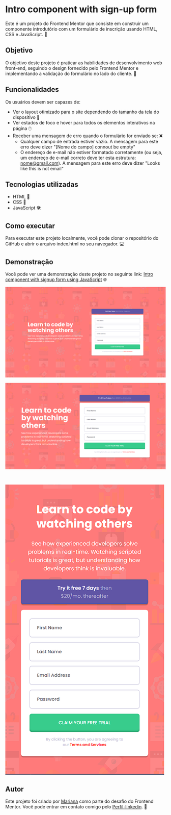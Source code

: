 # Intro component with sign-up form

Este é um projeto do Frontend Mentor que consiste em construir um componente introdutório com um formulário de inscrição usando HTML, CSS e JavaScript. 🚀

## Objetivo

O objetivo deste projeto é praticar as habilidades de desenvolvimento web front-end, seguindo o design fornecido pelo Frontend Mentor e implementando a validação do formulário no lado do cliente. 🎯

## Funcionalidades

Os usuários devem ser capazes de:

- Ver o layout otimizado para o site dependendo do tamanho da tela do dispositivo 📱
- Ver estados de foco e hover para todos os elementos interativos na página 🖱️
- Receber uma mensagem de erro quando o formulário for enviado se: ❌
  - Qualquer campo de entrada estiver vazio. A mensagem para este erro deve dizer "[Nome do campo] connout be empty"
  - O endereço de e-mail não estiver formatado corretamente (ou seja, um endereço de e-mail correto deve ter esta estrutura: nome@gmail.com). A mensagem para este erro deve dizer "Looks like this is not email"

## Tecnologias utilizadas

- HTML 📄
- CSS 🎨
- JavaScript 🛠️

## Como executar

Para executar este projeto localmente, você pode clonar o repositório do GitHub e abrir o arquivo index.html no seu navegador. 💻

## Demonstração

Você pode ver uma demonstração deste projeto no seguinte link: [Intro component with signup form using JavaScript](https://intro-component-with-signup-form-master-peach.vercel.app/) 🌐

![computador](/src/images/capturas/computador.png)

![ipad](/src/images/capturas/ipad.png)

<br>

![celular](/src/images/capturas/celular.png)

## Autor

Este projeto foi criado por [Mariana](https://github.com/mariana549) como parte do desafio do Frontend Mentor. Você pode entrar em contato comigo pelo [Perfil-linkedin](https://www.linkedin.com/in/mariana-ant%C3%B4nia-6694b5245/). 👋
